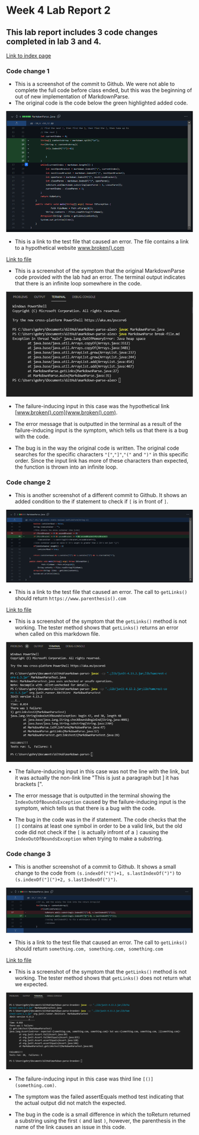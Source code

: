 # Week 4 Lab Report 2
## This lab report includes 3 code changes completed in lab 3 and 4.

[Link to index page](https://rygoh1.github.io/cse15l-lab-reports/index.html)

### Code change 1

* This is a screenshot of the commit to Github. We were not able to complete the full code before class ended, but this was the beginning of out of new implementation of MarkdownParse.
* The original code is the code below the green highlighted added code.

![Image](lab-report-2-ss/change1.png)


* This is a link to the test file that caused an error. The file contains a link to a hypothetical website www.broken().com


[Link to file](https://github.com/Rygoh1/markdown-parse/blob/main/breakfile.md)


* This is a screenshot of the symptom that the original MarkdownParse code provided with the lab had an error. The terminal output indicates that there is an infinite loop somewhere in the code.

![Image](lab-report-2-ss/error1.png)

* The failure-inducing input in this case was the hypothetical link [www.broken().com](www.broken().com). 

* The error message that is outputted in the terminal as a result of the failure-inducing input is the symptom, which tells us that there is a bug with the code. 

* The bug is in the way the original code is written. The original code searches for the specific characters ```"["```,```"]"```,```"("``` and ```")"``` in this specific order. Since the input link has more of these characters than expected, the function is thrown into an infinite loop.


### Code change 2

* This is another screenshot of a different commit to Github. It shows an added condition to the if statement to check if ``[`` is in front of ``]``.

![Image](lab-report-2-ss/change2.1.png)


* This is a link to the test file that caused an error. The call to ``getLinks()`` should return ``https://www.parenthesis().com``

[Link to file](https://github.com/Rygoh1/markdown-parse/blob/main/test-file3.md)


* This is a screenshot of the symptom that the ``getLinks()`` method is not working. The tester method shows that ``getLinks()`` returns an error when called on this markdown file.

![Image](lab-report-2-ss/error2.1.png)

* The failure-inducing input in this case was not the line with the link, but it was actually the non-link line "This is just a paragraph but ] it has brackets [".

* The error message that is outputted in the terminal showing the ``IndexOutOfBoundsException`` caused by the failure-inducing input is the symptom, which tells us that there is a bug with the code. 

* The bug in the code was in the if statement. The code checks that the ``[]`` contains at least one symbol in order to be a valid link, but the old code did not check if the ``[`` is actually infront of a ``]`` causing the ``IndexOutOfBoundsException`` when trying to make a substring. 


### Code change 3

* This is another screenshot of a commit to Github. It shows a small change to the code from ``(s.indexOf("(")+1, s.lastIndexOf(")")`` to ``(s.indexOf("](")+2, s.lastIndexOf(")")``.

![Image](lab-report-2-ss/change3.1.png)


* This is a link to the test file that caused an error. The call to ``getLinks()`` should return ``something.com, something.com, something.com``


[Link to file](https://github.com/bimai25/markdown-parse/blob/main/test-file7.md)


* This is a screenshot of the symptom that the ``getLinks()`` method is not working. The tester method shows that ``getLinks()`` does not return what we expected.

![Image](lab-report-2-ss/error3.1.png)

* The failure-inducing input in this case was third line ``[()](something.com)``.

* The symptom was the failed assertEquals method test indicating that the actual output did not match the expected.

* The bug in the code is a small difference in which the toReturn returned a substring using the first ``(`` and last ``)``, however, the parenthesis in the name of the link causes an issue in this code.
